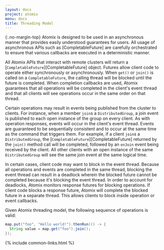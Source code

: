 ```yaml
---
layout: docs
project: atomix
menu: docs
title: Threading Model
---
```


{:.no-margin-top}
Atomix is designed to be used in an asynchronous manner that provides easily understood guarantees for users. All usage of asynchronous APIs such as [CompletableFuture] are carefully orchestrated to ensure that various callbacks are executed in a deterministic manner.

All Atomix APIs that interact with remote clusters will return a [`CompletableFuture`][CompletableFuture] object. Futures allow client code to operate either synchronously or asynchronously. When `get()` or `join()` is called on a `CompletableFuture`, the calling thread will be blocked until the future is completed. When completion callbacks are used, Atomix guarantees that all operations will be completed in the client's event thread and that all clients will see operations occur in the same order on that thread.

Certain operations may result in events being published from the cluster to clients. For instance, when a member `join`s a `DistributedGroup`, a join event is published to each open instance of the group on every client. As with operation responses, events will occur in the client's event thread. Events are guaranteed to be sequentially consistent and to occur at the same time as the command that triggers them. For example, if a client `join`s a `DistributedGroup`, the [`CompletableFuture`][CompletableFuture] returned by the `join()` method call will be completed, followed by an `onJoin` event being received by the client. All other clients with an open instance of the same `DistributedGroup` will see the same join event at the same logical time.

In certain cases, client code may want to block in the event thread. Because all operations and events are completed in the same thread, blocking the event thread can result in a deadlock wherein the blocked future cannot be completed because it's blocking the event thread. In order to account for deadlocks, Atomix monitors response futures for blocking operations. If client code blocks a response future, Atomix will complete the blocked future in a separate thread. This allows clients to block inside operation or event callbacks.

Given Atomix threading model, the following sequence of operations is valid:

```java
map.put("foo", "Hello world!").thenRun(() -> {
  String value = map.get("foo").join();
});
```

{% include common-links.html %}